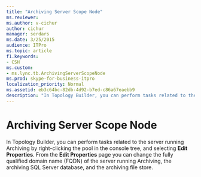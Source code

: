 ```yaml
---
title: "Archiving Server Scope Node"
ms.reviewer: 
ms.author: v-cichur
author: cichur
manager: serdars
ms.date: 3/25/2015
audience: ITPro
ms.topic: article
f1.keywords:
- CSH
ms.custom:
- ms.lync.tb.ArchivingServerScopeNode
ms.prod: skype-for-business-itpro
localization_priority: Normal
ms.assetid: eb3c64bc-82db-4d92-b7ed-c86a67eaebb9
description: "In Topology Builder, you can perform tasks related to the server running Archiving by right-clicking the pool in the console tree, and selecting Edit Properties. From the Edit Properties page you can change the fully qualified domain name (FQDN) of the server running Archiving, the archiving SQL Server database, and the archiving file store."
---
```


# Archiving Server Scope Node
 
In Topology Builder, you can perform tasks related to the server running Archiving by right-clicking the pool in the console tree, and selecting **Edit Properties**. From the **Edit Properties** page you can change the fully qualified domain name (FQDN) of the server running Archiving, the archiving SQL Server database, and the archiving file store.
  

